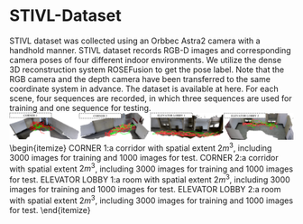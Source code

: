 # STIVL-Dataset
STIVL dataset was collected using an Orbbec Astra2 camera with a handhold manner. STIVL dataset records RGB-D images and corresponding camera poses of four different indoor environments. We utilize the dense 3D reconstruction system ROSEFusion to get the pose label. Note that the RGB camera and the depth camera have been transferred to the same coordinate system in advance. The dataset is available at here.
For each scene, four sequences are recorded, in which three sequences are used for training and one sequence for testing.
![image](https://github.com/fazhdo/STIVL-Dataset/blob/main/%E5%9B%BE%E7%89%871.png)
\begin{itemize}
CORNER 1:a corridor with spatial extent $2m^3$, including 3000 images for training and 1000 images for test.
CORNER 2:a corridor with spatial extent $2m^3$, including 3000 images for training and 1000 images for test.
ELEVATOR LOBBY 1:a room with spatial extent $2m^3$, including 3000 images for training and 1000 images for test.
ELEVATOR LOBBY 2:a room with spatial extent $2m^3$, including 3000 images for training and 1000 images for test.
\end{itemize}
